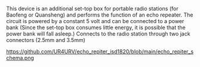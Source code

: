 This device is an additional set-top box for portable radio stations (for Baofeng or Quansheng) and performs the function of an echo repeater.
The circuit is powered by a constant 5 volt and can be connected to a power bank (Since the set-top box consumes little energy, it is possible that the power bank will fall asleep.)
Connects to the radio station through two jack connectors (2.5mm and 3.5mm)

https://github.com/UR4URV/echo_repiter_isd1820/blob/main/echo_repiter_schema.png
